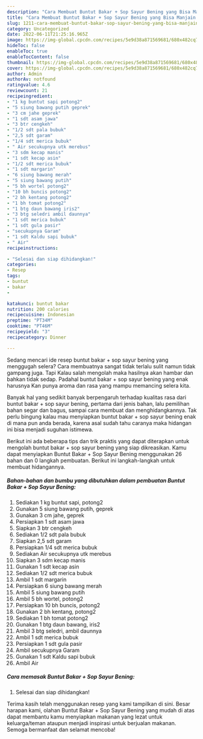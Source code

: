```yaml
---
description: "Cara Membuat Buntut Bakar + Sop Sayur Bening yang Bisa Manjain Lidah, Buat Buka Puasa Lezat Sekali"
title: "Cara Membuat Buntut Bakar + Sop Sayur Bening yang Bisa Manjain Lidah, Buat Buka Puasa Lezat Sekali"
slug: 1211-cara-membuat-buntut-bakar-sop-sayur-bening-yang-bisa-manjain-lidah-buat-buka-puasa-lezat-sekali
category: Uncategorized
date: 2022-06-11T21:25:16.965Z
image: https://img-global.cpcdn.com/recipes/5e9d38a871569681/680x482cq70/buntut-bakar-sop-sayur-bening-foto-resep-utama.jpg
hideToc: false
enableToc: true
enableTocContent: false
thumbnail: https://img-global.cpcdn.com/recipes/5e9d38a871569681/680x482cq70/buntut-bakar-sop-sayur-bening-foto-resep-utama.jpg
cover: https://img-global.cpcdn.com/recipes/5e9d38a871569681/680x482cq70/buntut-bakar-sop-sayur-bening-foto-resep-utama.jpg
author: Admin
authorAv: notfound
ratingvalue: 4.6
reviewcount: 21
recipeingredient:
- "1 kg buntut sapi potong2"
- "5 siung bawang putih geprek"
- "3 cm jahe geprek"
- "1 sdt asam jawa"
- "3 btr cengkeh"
- "1/2 sdt pala bubuk"
- "2,5 sdt garam"
- "1/4 sdt merica bubuk"
- " Air secukupnya utk merebus"
- "3 sdm kecap manis"
- "1 sdt kecap asin"
- "1/2 sdt merica bubuk"
- "1 sdt margarin"
- "6 siung bawang merah"
- "5 siung bawang putih"
- "5 bh wortel potong2"
- "10 bh buncis potong2"
- "2 bh kentang potong2"
- "1 bh tomat potong2"
- "1 btg daun bawang iris2"
- "3 btg seledri ambil daunnya"
- "1 sdt merica bubuk"
- "1 sdt gula pasir"
- "secukupnya Garam"
- "1 sdt Kaldu sapi bubuk"
- " Air"
recipeinstructions:

- "Selesai dan siap dihidangkan!"
categories:
- Resep
tags:
- buntut
- bakar
- 

katakunci: buntut bakar  
nutrition: 200 calories
recipecuisine: Indonesian
preptime: "PT34M"
cooktime: "PT46M"
recipeyield: "3"
recipecategory: Dinner

---
```



Sedang mencari ide resep buntut bakar + sop sayur bening yang menggugah selera? Cara membuatnya sangat tidak terlalu sulit namun tidak gampang juga. Tapi Kalau salah mengolah maka hasilnya akan hambar dan bahkan tidak sedap. Padahal buntut bakar + sop sayur bening yang enak harusnya Kan punya aroma dan rasa yang mampu memancing selera kita.


Banyak hal yang sedikit banyak berpengaruh terhadap kualitas rasa dari buntut bakar + sop sayur bening, pertama dari jenis bahan, lalu pemilihan bahan segar dan bagus, sampai cara membuat dan menghidangkannya. Tak perlu bingung kalau mau menyiapkan buntut bakar + sop sayur bening enak di mana pun anda berada, karena asal sudah tahu caranya maka hidangan ini bisa menjadi suguhan istimewa.




Berikut ini ada beberapa tips dan trik praktis yang dapat diterapkan untuk mengolah buntut bakar + sop sayur bening yang siap dikreasikan. Kamu dapat menyiapkan Buntut Bakar + Sop Sayur Bening menggunakan 26 bahan dan 0 langkah pembuatan. Berikut ini langkah-langkah untuk membuat hidangannya.

<!--inarticleads1-->

##### Bahan-bahan dan bumbu yang dibutuhkan dalam pembuatan Buntut Bakar + Sop Sayur Bening:

1. Sediakan 1 kg buntut sapi, potong2
1. Gunakan 5 siung bawang putih, geprek
1. Gunakan 3 cm jahe, geprek
1. Persiapkan 1 sdt asam jawa
1. Siapkan 3 btr cengkeh
1. Sediakan 1/2 sdt pala bubuk
1. Siapkan 2,5 sdt garam
1. Persiapkan 1/4 sdt merica bubuk
1. Sediakan  Air secukupnya utk merebus
1. Siapkan 3 sdm kecap manis
1. Gunakan 1 sdt kecap asin
1. Sediakan 1/2 sdt merica bubuk
1. Ambil 1 sdt margarin
1. Persiapkan 6 siung bawang merah
1. Ambil 5 siung bawang putih
1. Ambil 5 bh wortel, potong2
1. Persiapkan 10 bh buncis, potong2
1. Gunakan 2 bh kentang, potong2
1. Sediakan 1 bh tomat potong2
1. Gunakan 1 btg daun bawang, iris2
1. Ambil 3 btg seledri, ambil daunnya
1. Ambil 1 sdt merica bubuk
1. Persiapkan 1 sdt gula pasir
1. Ambil secukupnya Garam
1. Gunakan 1 sdt Kaldu sapi bubuk
1. Ambil  Air




<!--inarticleads2-->

##### Cara memasak Buntut Bakar + Sop Sayur Bening:


1. Selesai dan siap dihidangkan!



Terima kasih telah menggunakan resep yang kami tampilkan di sini. Besar harapan kami, olahan Buntut Bakar + Sop Sayur Bening yang mudah di atas dapat membantu kamu menyiapkan makanan yang lezat untuk keluarga/teman ataupun menjadi inspirasi untuk berjualan makanan. Semoga bermanfaat dan selamat mencoba!
